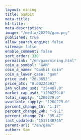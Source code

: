 ```yaml
---
layout: mining
title: Gambit
meta-title: 
h1-title: 
meta-description: 
image: "/media/20293/gam.png"
published: true
allow_search_engine: false
sitemap: false
enable_comment: false
sort_order: 330
permalink: "/en/gam/mining.html"
coin_a_symbol: "GAM"
coin_a_name: "Gambit coin"
coin_a_lower_case: "gam"
price_usd: "26.3653"
price_btc: "0.00224393"
24h_volume_usd: "254407.0"
market_cap_usd: "1200279.0"
total_supply: "1200279.0"
available_supply: "1200279.0"
percent_change_1h: "1.17"
percent_change_24h: "-9.1"
percent_change_7d: "35.47"
last_updated: "1517140746"
parent-url: "/en/gam/"
author: Sam
---
```



